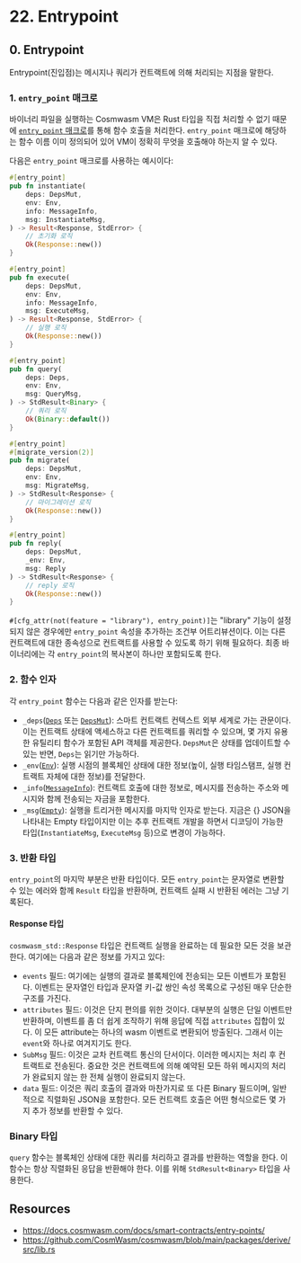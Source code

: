 # 22. Entrypoint

## 0. Entrypoint 
Entrypoint(진입점)는 메시지나 쿼리가 컨트랙트에 의해 처리되는 지점을 말한다. 

### 1. `entry_point` 매크로
바이너리 파일을 실행하는 Cosmwasm VM은 Rust 타입을 직접 처리할 수 없기 때문에 [`entry_point` 매크로](https://github.com/CosmWasm/cosmwasm/blob/main/packages/derive/src/lib.rs#L49-L120)를 통해 함수 호출을 처리한다. `entry_point` 매크로에 해당하는 함수 이름 이미 정의되어 있어 VM이 정확히 무엇을 호출해야 하는지 알 수 있다.

다음은 `entry_point` 매크로를 사용하는 예시이다:
```rust
#[entry_point]
pub fn instantiate(
    deps: DepsMut,
    env: Env,
    info: MessageInfo,
    msg: InstantiateMsg,
) -> Result<Response, StdError> {
    // 초기화 로직
    Ok(Response::new())
}

#[entry_point]
pub fn execute(
    deps: DepsMut,
    env: Env,
    info: MessageInfo,
    msg: ExecuteMsg,
) -> Result<Response, StdError> {
    // 실행 로직
    Ok(Response::new())
}

#[entry_point]
pub fn query(
    deps: Deps,
    env: Env,
    msg: QueryMsg,
) -> StdResult<Binary> {
    // 쿼리 로직 
    Ok(Binary::default())
}

#[entry_point]
#[migrate_version(2)]
pub fn migrate(
    deps: DepsMut,
    env: Env,
    msg: MigrateMsg,
) -> StdResult<Response> {
    // 마이그레이션 로직
    Ok(Response::new())
}

#[entry_point]
pub fn reply(
    deps: DepsMut, 
    _env: Env, 
    msg: Reply
) -> StdResult<Response> {
    // reply 로직
    Ok(Response::new())
}
```

`#[cfg_attr(not(feature = "library"), entry_point)]`는 "library" 기능이 설정되지 않은 경우에만 `entry_point` 속성을 추가하는 조건부 어트리뷰션이다. 이는 다른 컨트랙트에 대한 종속성으로 컨트랙트를 사용할 수 있도록 하기 위해 필요하다. 최종 바이너리에는 각 `entry_point`의 복사본이 하나만 포함되도록 한다.

### 2. 함수 인자 
각 `entry_point` 함수는 다음과 같은 인자를 받는다:
- `_deps`([`Deps`](https://github.com/CosmWasm/cosmwasm/blob/main/packages/std/src/deps.rs#L25-L30) 또는 [`DepsMut`](https://github.com/CosmWasm/cosmwasm/blob/main/packages/std/src/deps.rs#L19-L23)): 스마트 컨트랙트 컨텍스트 외부 세계로 가는 관문이다. 이는 컨트랙트 상태에 액세스하고 다른 컨트랙트를 쿼리할 수 있으며, 몇 가지 유용한 유틸리티 함수가 포함된 API 객체를 제공한다. `DepsMut`은 상태를 업데이트할 수 있는 반면, `Deps`는 읽기만 가능하다.
- `_env`([`Env`](https://github.com/CosmWasm/cosmwasm/blob/main/packages/std/src/types.rs#L8-L16)): 실행 시점의 블록체인 상태에 대한 정보(높이, 실행 타임스탬프, 실행 컨트랙트 자체에 대한 정보)를 전달한다.
- `_info`([`MessageInfo`](https://github.com/CosmWasm/cosmwasm/blob/main/packages/std/src/types.rs#L83-L106)): 컨트랙트 호출에 대한 정보로, 메시지를 전송하는 주소와 메시지와 함께 전송되는 자금을 포함한다.
- `_msg`([`Empty`](https://github.com/CosmWasm/cosmwasm/blob/main/packages/std/src/results/empty.rs#L4-L11)): 실행을 트리거한 메시지를 마지막 인자로 받는다. 지금은 {} JSON을 나타내는 Empty 타입이지만 이는 추후 컨트랙트 개발을 하면서 디코딩이 가능한 타입(`InstantiateMsg`, `ExecuteMsg` 등)으로 변경이 가능하다. 

### 3. 반환 타입
`entry_point`의 마지막 부분은 반환 타입이다. 모든 `entry_point`는 문자열로 변환할 수 있는 에러와 함께 `Result` 타입을 반환하며, 컨트랙트 실패 시 반환된 에러는 그냥 기록된다. 

#### Response 타입
`cosmwasm_std::Response` 타입은 컨트랙트 실행을 완료하는 데 필요한 모든 것을 보관한다. 여기에는 다음과 같은 정보를 가지고 있다:
- `events` 필드:  여기에는 실행의 결과로 블록체인에 전송되는 모든 이벤트가 포함된다. 이벤트는 문자열인 타입과 문자열 키-값 쌍인 속성 목록으로 구성된 매우 단순한 구조를 가진다.
- `attributes` 필드: 이것은 단지 편의를 위한 것이다. 대부분의 실행은 단일 이벤트만 반환하며, 이벤트를 좀 더 쉽게 조작하기 위해 응답에 직접 `attributes` 집합이 있다. 이 모든 attribute는 하나의 wasm 이벤트로 변환되어 방출된다. 그래서 이는 `event`와 하나로 여겨지기도 한다. 
- `SubMsg` 필드: 이것은 교차 컨트랙트 통신의 단서이다. 이러한 메시지는 처리 후 컨트랙트로 전송된다. 중요한 것은 컨트랙트에 의해 예약된 모든 하위 메시지의 처리가 완료되지 않는 한 전체 실행이 완료되지 않는다.
- `data` 필드: 이것은 쿼리 호출의 결과와 마찬가지로 또 다른 Binary 필드이며, 일반적으로 직렬화된 JSON을 포함한다. 모든 컨트랙트 호출은 어떤 형식으로든 몇 가지 추가 정보를 반환할 수 있다.

### Binary 타입 
`query` 함수는 블록체인 상태에 대한 쿼리를 처리하고 결과를 반환하는 역할을 한다. 이 함수는 항상 직렬화된 응답을 반환해야 한다. 이를 위해 `StdResult<Binary>` 타입을 사용한다. 


## Resources
- https://docs.cosmwasm.com/docs/smart-contracts/entry-points/
- https://github.com/CosmWasm/cosmwasm/blob/main/packages/derive/src/lib.rs